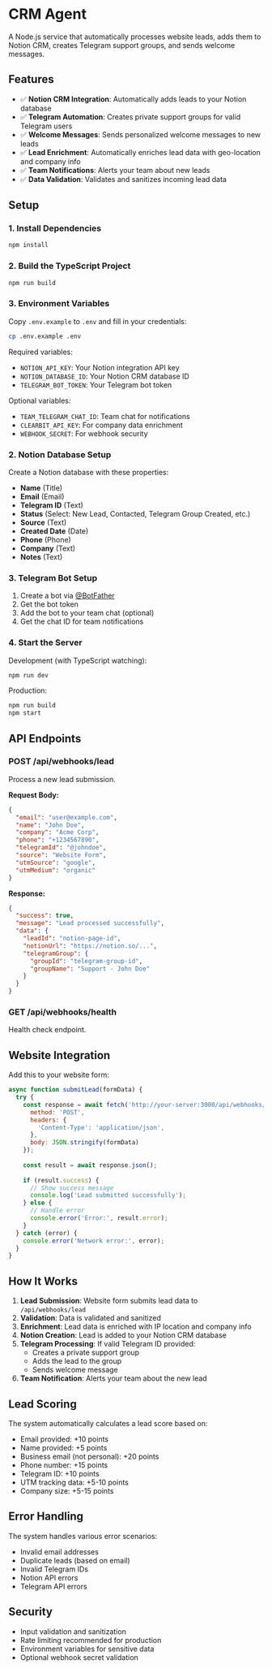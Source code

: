 # CRM Agent

A Node.js service that automatically processes website leads, adds them to Notion CRM, creates Telegram support groups, and sends welcome messages.

## Features

- ✅ **Notion CRM Integration**: Automatically adds leads to your Notion database
- ✅ **Telegram Automation**: Creates private support groups for valid Telegram users
- ✅ **Welcome Messages**: Sends personalized welcome messages to new leads
- ✅ **Lead Enrichment**: Automatically enriches lead data with geo-location and company info
- ✅ **Team Notifications**: Alerts your team about new leads
- ✅ **Data Validation**: Validates and sanitizes incoming lead data

## Setup

### 1. Install Dependencies

```bash
npm install
```

### 2. Build the TypeScript Project

```bash
npm run build
```

### 3. Environment Variables

Copy `.env.example` to `.env` and fill in your credentials:

```bash
cp .env.example .env
```

Required variables:
- `NOTION_API_KEY`: Your Notion integration API key
- `NOTION_DATABASE_ID`: Your Notion CRM database ID
- `TELEGRAM_BOT_TOKEN`: Your Telegram bot token

Optional variables:
- `TEAM_TELEGRAM_CHAT_ID`: Team chat for notifications
- `CLEARBIT_API_KEY`: For company data enrichment
- `WEBHOOK_SECRET`: For webhook security

### 2. Notion Database Setup

Create a Notion database with these properties:
- **Name** (Title)
- **Email** (Email)
- **Telegram ID** (Text)
- **Status** (Select: New Lead, Contacted, Telegram Group Created, etc.)
- **Source** (Text)
- **Created Date** (Date)
- **Phone** (Phone)
- **Company** (Text)
- **Notes** (Text)

### 3. Telegram Bot Setup

1. Create a bot via [@BotFather](https://t.me/botfather)
2. Get the bot token
3. Add the bot to your team chat (optional)
4. Get the chat ID for team notifications

### 4. Start the Server

Development (with TypeScript watching):
```bash
npm run dev
```

Production:
```bash
npm run build
npm start
```

## API Endpoints

### POST /api/webhooks/lead

Process a new lead submission.

**Request Body:**
```json
{
  "email": "user@example.com",
  "name": "John Doe",
  "company": "Acme Corp",
  "phone": "+1234567890",
  "telegramId": "@johndoe",
  "source": "Website Form",
  "utmSource": "google",
  "utmMedium": "organic"
}
```

**Response:**
```json
{
  "success": true,
  "message": "Lead processed successfully",
  "data": {
    "leadId": "notion-page-id",
    "notionUrl": "https://notion.so/...",
    "telegramGroup": {
      "groupId": "telegram-group-id",
      "groupName": "Support - John Doe"
    }
  }
}
```

### GET /api/webhooks/health

Health check endpoint.

## Website Integration

Add this to your website form:

```javascript
async function submitLead(formData) {
  try {
    const response = await fetch('http://your-server:3000/api/webhooks/lead', {
      method: 'POST',
      headers: {
        'Content-Type': 'application/json',
      },
      body: JSON.stringify(formData)
    });
    
    const result = await response.json();
    
    if (result.success) {
      // Show success message
      console.log('Lead submitted successfully');
    } else {
      // Handle error
      console.error('Error:', result.error);
    }
  } catch (error) {
    console.error('Network error:', error);
  }
}
```

## How It Works

1. **Lead Submission**: Website form submits lead data to `/api/webhooks/lead`
2. **Validation**: Data is validated and sanitized
3. **Enrichment**: Lead data is enriched with IP location and company info
4. **Notion Creation**: Lead is added to your Notion CRM database
5. **Telegram Processing**: If valid Telegram ID provided:
   - Creates a private support group
   - Adds the lead to the group
   - Sends welcome message
6. **Team Notification**: Alerts your team about the new lead

## Lead Scoring

The system automatically calculates a lead score based on:
- Email provided: +10 points
- Name provided: +5 points
- Business email (not personal): +20 points
- Phone number: +15 points
- Telegram ID: +10 points
- UTM tracking data: +5-10 points
- Company size: +5-15 points

## Error Handling

The system handles various error scenarios:
- Invalid email addresses
- Duplicate leads (based on email)
- Invalid Telegram IDs
- Notion API errors
- Telegram API errors

## Security

- Input validation and sanitization
- Rate limiting recommended for production
- Environment variables for sensitive data
- Optional webhook secret validation